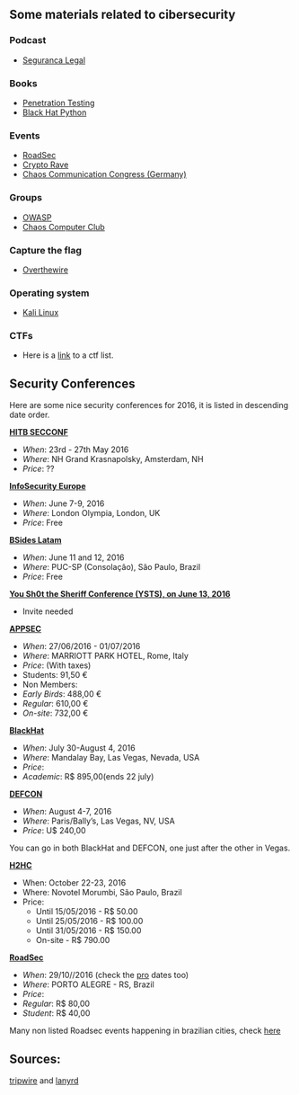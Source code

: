 Some materials related to cibersecurity
---------------------------------------

### Podcast

- [Seguranca Legal](http://www.segurancalegal.com/)

### Books

- [Penetration Testing](https://www.goodreads.com/book/show/18771903-penetration-testing?from_search=true&search_version=service)
- [Black Hat Python](https://www.goodreads.com/book/show/22299369-black-hat-python)

### Events

- [RoadSec](http://roadsec.com.br/)
- [Crypto Rave](https://cryptorave.org/)
- [Chaos Communication Congress (Germany)](https://events.ccc.de/congress/)

### Groups

- [OWASP](https://www.owasp.org/index.php/Main_Page)
- [Chaos Computer Club](https://www.ccc.de/en/?language=en)

### Capture the flag

- [Overthewire](http://overthewire.org/wargames/)

### Operating system

- [Kali Linux](https://www.kali.org/)

### CTFs
- Here is a [link](https://ctftime.org/event/list/upcoming) to a ctf list.

## Security Conferences

Here are some nice security conferences for 2016, it is listed in descending date order.

**[HITB SECCONF](http://conference.hitb.org/hitbsecconf2016ams/)**

- *When*: 23rd - 27th May 2016
- *Where*: NH Grand Krasnapolsky, Amsterdam, NH
- *Price*: ??

**[InfoSecurity Europe](http://www.infosecurityeurope.com/)**

- *When*: June 7-9, 2016
- *Where*: London Olympia, London, UK
- *Price*: Free

**[BSides Latam](http://www.securitybsides.com/w/page/104120015/BSidesLatam)**

- *When*: June 11 and 12, 2016
- *Where*: PUC-SP (Consolação), São Paulo, Brazil
- *Price*: Free

**[You Sh0t the Sheriff Conference (YSTS), on June 13, 2016](http://www.ysts.org/)**

-  Invite needed

**[APPSEC](http://2016.appsec.eu/)**

- *When*: 27/06/2016 - 01/07/2016
- *Where*: MARRIOTT PARK HOTEL, Rome, Italy
- *Price*: (With taxes)
 - Students: 91,50 €
 - Non Members:
  - *Early Birds*: 488,00 €
  - *Regular*: 610,00 €
  - *On-site*: 732,00 €

**[BlackHat](http://blackhat.com/)**

- *When*: July 30-August 4, 2016
- *Where*: Mandalay Bay, Las Vegas, Nevada, USA
- *Price*:
 - *Academic*: R$ 895,00(ends 22 july)

**[DEFCON](https://www.defcon.org/index.html)**

- *When*: August 4-7, 2016
- *Where*: Paris/Bally’s, Las Vegas, NV, USA
- *Price*: U$ 240,00

You can go in both BlackHat and DEFCON, one just after the other in Vegas.

**[H2HC](https://www.h2hc.com.br/h2hc/pt/inscricoes)**
- When: October 22-23, 2016
- Where: Novotel Morumbi, São Paulo, Brazil
- Price: 
    - Until 15/05/2016 - R$ 50.00
    - Until 25/05/2016 - R$ 100.00
    - Until 31/05/2016 - R$ 150.00
    - On-site - R$ 790.00

**[RoadSec](http://roadsec.com.br)**

- *When*: 29/10//2016 (check the [pro](http://roadsec.com.br/calendario2016) dates too)
- *Where*: PORTO ALEGRE - RS, Brazil
- *Price*:
 - *Regular*: R$ 80,00
 - *Student*: R$ 40,00

Many non listed Roadsec events happening in brazilian cities, check [here](http://roadsec.com.br/calendario2016)

## Sources:

[tripwire](http://www.tripwire.com/state-of-security/off-topic/the-top-10-information-security-conferences-of-2016/) and [lanyrd](http://lanyrd.com/topics/cyber-security/)
